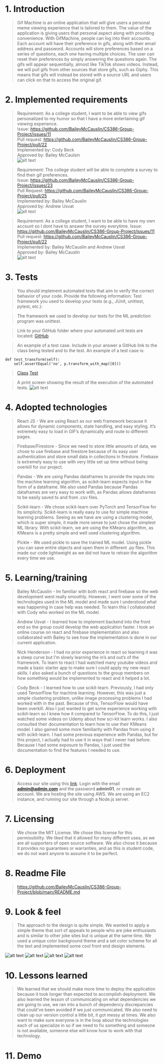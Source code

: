 # 1. Introduction
> Gif Machine is an online application that will give users a personal meme viewing experience that is tailored to them. The value of the application is giving users that personal aspect along with providing convenience. With GifMachine, people can log into their accounts. Each account will have their preference in gifs, along with their email address and password. Accounts will store preferences based on a series of questions, each one having multiple choices. The user can reset their preferences by simply answering the questions again. The gifs will appear sequentially, almost like TikTok shows videos. Instead, we will pull gifs from other sources that store gifs, such as Giphy. This means that gifs will instead be stored with a source URL and users can click on that to access the original gif.

# 2. Implemented requirements
> Requirement: As a college student, I want to be able to view gifs personalized to my humor so that I have a more entertaining gif viewing experience. <br>
  Issue: https://github.com/BaileyMcCauslin/CS386-Group-Project/issues/11 <br>
  Pull request: https://github.com/BaileyMcCauslin/CS386-Group-Project/pull/22 <br>
  Implemented by: Cody Beck <br>
  Approved by: Bailey McCaulsin <br>
  ![alt text](images/display.png "Gifs")
  
  
> Requirement: The college student will be able to complete a survey to find their gif preferences. <br>
  Issue: https://github.com/BaileyMcCauslin/CS386-Group-Project/issues/23 <br>
  Pull Request: https://github.com/BaileyMcCauslin/CS386-Group-Project/pull/25<br>
  Implemented by: Bailey McCauslin <br>
  Approved by: Andrew Usvat<br>
  ![alt text](images/survey.png "Survey")  

> Requirement: As a college student, I want to be able to have my own account so I dont have to answer the survey everytime.
  Issue:  https://github.com/BaileyMcCauslin/CS386-Group-Project/issues/11 <br>
  Pull request: https://github.com/BaileyMcCauslin/CS386-Group-Project/pull/22 <br>
  Implemented by: Bailey McCauslin and Andrew Usvat <br>
  Approved by: Bailey McCauslin <br>
  ![alt text](images/login.png "Login")



# 3. Tests
> You should implement automated tests that aim to verify the correct behavior of your code. Provide the following information:
> Test framework you used to develop your tests (e.g., JUnit, unittest, pytest, etc.):

> The framework we used to develop our tests for the ML prediction program was unittest.

> Link to your GitHub folder where your automated unit tests are located: [GitHub](https://github.com/BaileyMcCauslin/CS386-Group-Project/tree/testing)

> An example of a test case. Include in your answer a GitHub link to the class being tested and to the test.
> An example of a test case is: 
```
def test_transform(self):
    self.assertEqual('no', p.transform_with_map([0]))
 ```

> [Class](https://github.com/BaileyMcCauslin/CS386-Group-Project/blob/testing/predictions.py) [Test](https://github.com/BaileyMcCauslin/CS386-Group-Project/blob/testing/testing.py)

> A print screen showing the result of the execution of the automated tests. 
> ![alt text](images/test.png "Test")

# 4. Adopted technologies
> React JS - We are using React as our web framework because it allows for dynamic components, state handling, and easy styling. It’s extremely easy to load in GIF’s dynamically and route to different pages.  

> Firebase/Firestore - Since we need to store little amounts of data, we chose to use firebase and firestore because of its easy user authentication and store small data in collections in firestore. Firebase is extremely easy to use with very little set up time without being overkill for our project. 

> Pandas - We are using Pandas dataframes to provide the inputs into the machine learning algorithm, as scikit-learn expects input in the form of a dataframe. We also used Pandas because Pandas dataframes are very easy to work with, as Pandas allows dataframes to be easily saved to and from .csv files.

> Scikit-learn - We chose scikit-learn over PyTorch and TensorFlow for its simplicity. Scikit-learn is really easy to use for simple machine learning problems. Seeing as we have are using a clustering model, which is super simple, it made more sense to just chose the simplest ML library. With scikit-learn, we are using the KMeans algorithm, as KMeans is a pretty simple and well used clustering algorithm. 

> Pickle - We used pickle to save the trained ML model. Using pickle you can save entire objects and open them in different .py files. This made our code lightweight as we did not have to retrain the algorithm every time we use. 

# 5. Learning/training
> Bailey McCauslin - Im familiar with both react and firebase so the web development went really smoothly. However, I went over some of the technologies used in the ML model and made sure I understood what was happening in case help was needed. To learn this I collaborated with Cody who worked on the ML model. 

> Andrew Usvat -  I learned how to implement backend into the front end so the group could develop the web application faster. I took an online course on react and firebase implementation and also collaborated with Bailey to see how the implementation is done in our current application.

> Nick Henderson - I had no prior experience in react so learning it was a steep curve but I’m slowly learning the in’s and out’s of the framework. To learn to react I had watched many youtube videos and made a basic starter app to make sure I could apply my new react skills. I also asked a bunch of questions to the group members on how something would be implemented to react and it helped a lot.

> Cody Beck - I learned how to use scikit-learn. Previously, I had only used TensorFlow for machine learning. However, this was just a simple clustering problem, unlike image processing problems I had worked with in the past. Because of this, TensorFlow would have been overkill. Also I just wanted to get some experience working with scikit-learn so I knew how it compared to TensorFlow. To do this, I just watched some videos on Udemy about how sci-kit learn works. I also consulted their documentation to learn how to use their KMeans model. I also gained some more familiarity with Pandas from using it with scikit-learn. I had some previous experience with Pandas, but for this project, I actually had to use it in ways that I never had before. Because I had some exposure to Pandas, I just used the documentation to find the features I needed to use. 


# 6. Deployment

> Access our site using this [link](http://ec2-3-17-62-101.us-east-2.compute.amazonaws.com:3000/). Login with the email **admin@admin.com** and the password **admin01**, or create an account. We are hosting the site using AWS. We are using an EC2 instance, and running our site through a Node.js server.

# 7. Licensing
> We chose the MIT License. We chose this license for this permissibility. We liked that it allowed for many different uses, as we are all supporters of open source software. We also chose it because it provides no guarantees or warranties, and as this is student code, we do not want anyone to assume it to be perfect.

# 8. Readme File
> https://github.com/BaileyMcCauslin/CS386-Group-Project/blob/main/README.md

# 9. Look & feel

> The approach to the design is quite simple. We wanted to apply a simple theme that sort of appeals to people who are joke enthusiasts and is similar to other joke sites but is unique at the same time. We used a unique color background theme and a set color scheme for all the text and implemented some cool front end design elements.

![alt text](images/login.png "Login")
![alt text](images/login_retry.png "Wrong Password")
![alt text](images/survey.png "Survey")
![alt text](images/display.png "Display")


# 10. Lessons learned
> We learned that we should make more time to deploy the application because it took longer than expected to accomplish deployment. We also learned the lesson of communicating on what dependencies we are going to use, we ran into a bunch of dependency discrepancies that could've been avoided if we just communicated. We also need to clean up our version control a little bit, it got messy at times. We also want to make sure everyone is in the loop about the technologies each of us specialize in so if we need to fix something and someone is not available, someone else will know how to work with that technology.

# 11. Demo
